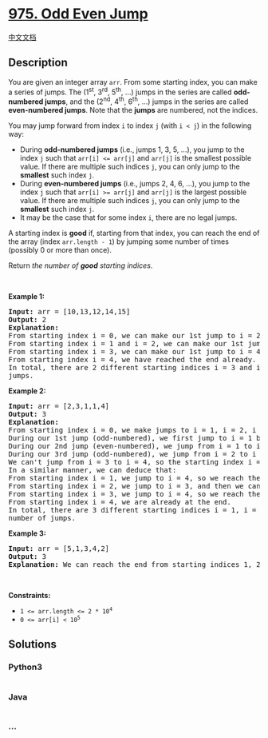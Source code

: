 # [975. Odd Even Jump](https://leetcode.com/problems/odd-even-jump)

[中文文档](/solution/0900-0999/0975.Odd%20Even%20Jump/README.md)

## Description

<p>You are given an integer array <code>arr</code>. From some starting index, you can make a series of jumps. The (1<sup>st</sup>, 3<sup>rd</sup>, 5<sup>th</sup>, ...) jumps in the series are called <strong>odd-numbered jumps</strong>, and the (2<sup>nd</sup>, 4<sup>th</sup>, 6<sup>th</sup>, ...) jumps in the series are called <strong>even-numbered jumps</strong>. Note that the <strong>jumps</strong> are numbered, not the indices.</p>

<p>You may jump forward from index <code>i</code> to index <code>j</code> (with <code>i &lt; j</code>) in the following way:</p>

<ul>
	<li>During <strong>odd-numbered jumps</strong> (i.e., jumps 1, 3, 5, ...), you jump to the index <code>j</code> such that <code>arr[i] &lt;= arr[j]</code> and <code>arr[j]</code> is the smallest possible value. If there are multiple such indices <code>j</code>, you can only jump to the <strong>smallest</strong> such index <code>j</code>.</li>
	<li>During <strong>even-numbered jumps</strong> (i.e., jumps 2, 4, 6, ...), you jump to the index <code>j</code> such that <code>arr[i] &gt;= arr[j]</code> and <code>arr[j]</code> is the largest possible value. If there are multiple such indices <code>j</code>, you can only jump to the <strong>smallest</strong> such index <code>j</code>.</li>
	<li>It may be the case that for some index <code>i</code>, there are no legal jumps.</li>
</ul>

<p>A starting index is <strong>good</strong> if, starting from that index, you can reach the end of the array (index <code>arr.length - 1</code>) by jumping some number of times (possibly 0 or more than once).</p>

<p>Return <em>the number of <strong>good</strong> starting indices</em>.</p>

<p>&nbsp;</p>
<p><strong class="example">Example 1:</strong></p>

<pre>
<strong>Input:</strong> arr = [10,13,12,14,15]
<strong>Output:</strong> 2
<strong>Explanation:</strong> 
From starting index i = 0, we can make our 1st jump to i = 2 (since arr[2] is the smallest among arr[1], arr[2], arr[3], arr[4] that is greater or equal to arr[0]), then we cannot jump any more.
From starting index i = 1 and i = 2, we can make our 1st jump to i = 3, then we cannot jump any more.
From starting index i = 3, we can make our 1st jump to i = 4, so we have reached the end.
From starting index i = 4, we have reached the end already.
In total, there are 2 different starting indices i = 3 and i = 4, where we can reach the end with some number of
jumps.
</pre>

<p><strong class="example">Example 2:</strong></p>

<pre>
<strong>Input:</strong> arr = [2,3,1,1,4]
<strong>Output:</strong> 3
<strong>Explanation:</strong> 
From starting index i = 0, we make jumps to i = 1, i = 2, i = 3:
During our 1st jump (odd-numbered), we first jump to i = 1 because arr[1] is the smallest value in [arr[1], arr[2], arr[3], arr[4]] that is greater than or equal to arr[0].
During our 2nd jump (even-numbered), we jump from i = 1 to i = 2 because arr[2] is the largest value in [arr[2], arr[3], arr[4]] that is less than or equal to arr[1]. arr[3] is also the largest value, but 2 is a smaller index, so we can only jump to i = 2 and not i = 3
During our 3rd jump (odd-numbered), we jump from i = 2 to i = 3 because arr[3] is the smallest value in [arr[3], arr[4]] that is greater than or equal to arr[2].
We can&#39;t jump from i = 3 to i = 4, so the starting index i = 0 is not good.
In a similar manner, we can deduce that:
From starting index i = 1, we jump to i = 4, so we reach the end.
From starting index i = 2, we jump to i = 3, and then we can&#39;t jump anymore.
From starting index i = 3, we jump to i = 4, so we reach the end.
From starting index i = 4, we are already at the end.
In total, there are 3 different starting indices i = 1, i = 3, and i = 4, where we can reach the end with some
number of jumps.
</pre>

<p><strong class="example">Example 3:</strong></p>

<pre>
<strong>Input:</strong> arr = [5,1,3,4,2]
<strong>Output:</strong> 3
<strong>Explanation:</strong> We can reach the end from starting indices 1, 2, and 4.
</pre>

<p>&nbsp;</p>
<p><strong>Constraints:</strong></p>

<ul>
	<li><code>1 &lt;= arr.length &lt;= 2 * 10<sup>4</sup></code></li>
	<li><code>0 &lt;= arr[i] &lt; 10<sup>5</sup></code></li>
</ul>

## Solutions

<!-- tabs:start -->

### **Python3**

```python

```

### **Java**

```java

```

### **...**

```

```

<!-- tabs:end -->
